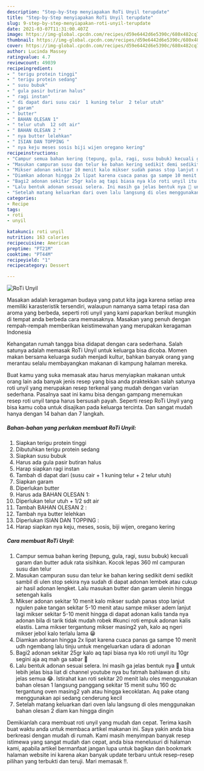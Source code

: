 ```yaml
---
description: "Step-by-Step menyiapakan RoTi Unyil terupdate"
title: "Step-by-Step menyiapakan RoTi Unyil terupdate"
slug: 9-step-by-step-menyiapakan-roti-unyil-terupdate
date: 2021-03-07T11:31:00.407Z
image: https://img-global.cpcdn.com/recipes/d59e6442d6e5390c/680x482cq70/roti-unyil-foto-resep-utama.jpg
thumbnail: https://img-global.cpcdn.com/recipes/d59e6442d6e5390c/680x482cq70/roti-unyil-foto-resep-utama.jpg
cover: https://img-global.cpcdn.com/recipes/d59e6442d6e5390c/680x482cq70/roti-unyil-foto-resep-utama.jpg
author: Lucinda Massey
ratingvalue: 4.7
reviewcount: 49039
recipeingredient:
- " terigu protein tinggi"
- " terigu protein sedang"
- " susu bubuk"
- " gula pasir butiran halus"
- " ragi instan"
- " di dapat dari susu cair  1 kuning telur  2 telur utuh"
- " garam"
- " butter"
- " BAHAN OLESAN 1"
- " telur utuh  12 sdt air"
- " BAHAN OLESAN 2 "
- " nya butter lelehkan"
- " ISIAN DAN TOPPING "
- " nya keju meses sosis biji wijen oregano kering"
recipeinstructions:
- "Campur semua bahan kering (tepung, gula, ragi, susu bubuk) kecuali garam dan butter aduk rata sisihkan. Kocok lepas 360 ml campuran susu dan telur"
- "Masukan campuran susu dan telur ke bahan kering sedikit demi sedikit sambil di ulen stop sekira nya sudah di dapat adonan lembek atau cukup air hasil adonan lengket. Lalu masukan butter dan garam ulenin hingga setengah kalis"
- "Mikser adonan sekitar 10 menit kalo mikser sudah panas stop lanjut ngulen pake tangan sekitar 5-10 menit atau sampe mikser adem lanjut lagi mikser sekitar 5-10 menit hingga di dapat adonan kalis tanda nya adonan bila di tarik tidak mudah robek #kunci roti empuk adonan kalis elastis. Lama mikser tergantung mikser masing2 yah, kalo aq ngeri mikser jebol kalo terlalu lama 😁"
- "Diamkan adonan hingga 2x lipat karena cuaca panas ga sampe 10 menit udh ngembang lalu tinju untuk mengeluarkan udara di adonan"
- "Bagi2 adonan sekitar 25gr kalo aq tapi biasa nya klo roti unyil itu 10gr segini aja aq mah ga sabar 🤭"
- "Lalu bentuk adonan sesuai selera. Ini masih ga jelas bentuk nya 🤭 untuk lebih jelas bisa liat di channel youtube nya bu fatmah bahlawan di situ jelas semua 😂. Istirahat kan roti sekitar 20 menit lalu oles menggunakan bahan olesan 1 langsung panggang sekitar 15 menit suhu 160 dc tergantung oven masing2 yah atau hingga kecoklatan. Aq pake otang menggunakan api sedang cenderung kecil"
- "Setelah matang keluarkan dari oven lalu langsung di oles menggunakan bahan olesan 2 diam kan hingga dingin"
categories:
- Recipe
tags:
- roti
- unyil

katakunci: roti unyil 
nutrition: 163 calories
recipecuisine: American
preptime: "PT21M"
cooktime: "PT44M"
recipeyield: "1"
recipecategory: Dessert

---
```



![RoTi Unyil](https://img-global.cpcdn.com/recipes/d59e6442d6e5390c/680x482cq70/roti-unyil-foto-resep-utama.jpg)

Masakan adalah keragaman budaya yang patut kita jaga karena setiap area memiliki karasteristik tersendiri, walaupun namanya sama tetapi rasa dan aroma yang berbeda, seperti roti unyil yang kami paparkan berikut mungkin di tempat anda berbeda cara memasaknya. Masakan yang penuh dengan rempah-rempah memberikan keistimewahan yang merupakan keragaman Indonesia

Kehangatan rumah tangga bisa didapat dengan cara sederhana. Salah satunya adalah memasak RoTi Unyil untuk keluarga bisa dicoba. Momen makan bersama keluarga sudah menjadi kultur, bahkan banyak orang yang merantau selalu membayangkan makanan di kampung halaman mereka.



Buat kamu yang suka memasak atau harus menyiapkan makanan untuk orang lain ada banyak jenis resep yang bisa anda praktekkan salah satunya roti unyil yang merupakan resep terkenal yang mudah dengan varian sederhana. Pasalnya saat ini kamu bisa dengan gampang menemukan resep roti unyil tanpa harus bersusah payah.
Seperti resep RoTi Unyil yang bisa kamu coba untuk disajikan pada keluarga tercinta. Dan sangat mudah hanya dengan 14 bahan dan 7 langkah.


<!--inarticleads1-->

##### Bahan-bahan yang perlukan membuat RoTi Unyil:

1. Siapkan  terigu protein tinggi
1. Dibutuhkan  terigu protein sedang
1. Siapkan  susu bubuk
1. Harus ada  gula pasir butiran halus
1. Harap siapkan  ragi instan
1. Tambah  di dapat dari (susu cair + 1 kuning telur + 2 telur utuh)
1. Siapkan  garam
1. Diperlukan  butter
1. Harus ada  BAHAN OLESAN 1:
1. Diperlukan  telur utuh + 1/2 sdt air
1. Tambah  BAHAN OLESAN 2 :
1. Tambah  nya butter lelehkan
1. Diperlukan  ISIAN DAN TOPPING :
1. Harap siapkan  nya keju, meses, sosis, biji wijen, oregano kering




<!--inarticleads2-->

##### Cara membuat  RoTi Unyil:

1. Campur semua bahan kering (tepung, gula, ragi, susu bubuk) kecuali garam dan butter aduk rata sisihkan. Kocok lepas 360 ml campuran susu dan telur
1. Masukan campuran susu dan telur ke bahan kering sedikit demi sedikit sambil di ulen stop sekira nya sudah di dapat adonan lembek atau cukup air hasil adonan lengket. Lalu masukan butter dan garam ulenin hingga setengah kalis
1. Mikser adonan sekitar 10 menit kalo mikser sudah panas stop lanjut ngulen pake tangan sekitar 5-10 menit atau sampe mikser adem lanjut lagi mikser sekitar 5-10 menit hingga di dapat adonan kalis tanda nya adonan bila di tarik tidak mudah robek #kunci roti empuk adonan kalis elastis. Lama mikser tergantung mikser masing2 yah, kalo aq ngeri mikser jebol kalo terlalu lama 😁
1. Diamkan adonan hingga 2x lipat karena cuaca panas ga sampe 10 menit udh ngembang lalu tinju untuk mengeluarkan udara di adonan
1. Bagi2 adonan sekitar 25gr kalo aq tapi biasa nya klo roti unyil itu 10gr segini aja aq mah ga sabar 🤭
1. Lalu bentuk adonan sesuai selera. Ini masih ga jelas bentuk nya 🤭 untuk lebih jelas bisa liat di channel youtube nya bu fatmah bahlawan di situ jelas semua 😂. Istirahat kan roti sekitar 20 menit lalu oles menggunakan bahan olesan 1 langsung panggang sekitar 15 menit suhu 160 dc tergantung oven masing2 yah atau hingga kecoklatan. Aq pake otang menggunakan api sedang cenderung kecil
1. Setelah matang keluarkan dari oven lalu langsung di oles menggunakan bahan olesan 2 diam kan hingga dingin




Demikianlah cara membuat roti unyil yang mudah dan cepat. Terima kasih buat waktu anda untuk membaca artikel makanan ini. Saya yakin anda bisa berkreasi dengan mudah di rumah. Kami masih menyimpan banyak resep istimewa yang sangat mudah dan cepat, anda bisa menelusuri di halaman kami, apabila artikel bermanfaat jangan lupa untuk bagikan dan bookmark halaman website ini karena akan banyak update terbaru untuk resep-resep pilihan yang terbukti dan teruji. Mari memasak !!. 

